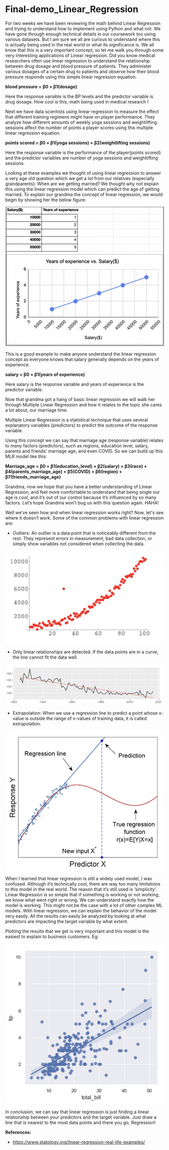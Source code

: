# Final-demo_Linear_Regression

For two weeks we have been reviewing the math behind Linear Regression and trying to understand how to implement using Python and what not. We have gone through enough technical details in our coursework too using various datasets. But I am sure we all are curious to understand where this is actually being used in the real world or what its significance is. We all know that this is a very important concept, so let me walk you through some very interesting applications of Linear regression. Did you know medical researchers often use linear regression to understand the relationship between drug dosage and blood pressure of patients. They administer various dosages of a certain drug to patients and observe how their blood pressure responds using this simple linear regression equation. 

**blood pressure = β0 + β1(dosage)** 

Here the response variable is the BP levels and the predictor variable is drug dosage. How cool is this, math being used in medical research !

Next we have data scientists using linear regression to measure the effect that different training regimens might have on player performance. They analyze how different amounts of weekly yoga sessions and weightlifting sessions affect the number of points a player scores using this multiple linear regression equation.

**points scored = β0 + β1(yoga sessions) + β2(weightlifting sessions)** 

Here the response variable is the performance of the player(points scored) and the predictor variables are number of yoga sessions and weightlifting sessions.

Looking at these examples we thought of using linear regression to answer a very age old question which we get a lot from our relatives (especially grandparents): When are we getting married? We thought why not explain this using the linear regression model which can predict the age of getting married.
To explain our grandma the concept of linear regression, we would begin by showing her the below figure:

![Screenshot](Figure1.png)

This is a good example to make anyone understand the linear regression concept as everyone knows that salary generally depends on the years of experience.

**salary = β0 + β1(years of experience)**

Here salary is the response variable and years of experience is the predictor variable.

Now that grandma got a hang of basic linear regression we will walk her through Multiple Linear Regression and how it relates to the topic she cares a lot about, our marriage time.

Multiple Linear Regression is a statistical technique that uses several explanatory variables (predictors) to predict the outcome of the response variable.

Using this concept we can say that marriage age (response variable) relates to many factors (predictors), such as regions, education level, salary, parents and friends’ marriage age, and even COVID. So we can build up this MLR model like this:

**Marriage_age = β0 + β1(education_level) + β2(salary) + β3(race) + β4(parents_marriage_age) + β5(COVID) + β6(region) + β7(friends_marriage_age)**

Grandma, now we hope that you have a better understanding of Linear Regression, and feel more comfortable to understand that being single our age is cool, and it’s out of our control because it’s influenced by so many factors. Let’s hope Grandma won’t bug us with this question again. HAHA!

Well we’ve seen how and when linear regression works right? Now, let's see where it doesn’t work. Some of the common problems with linear regression are:

- Outliers: An outlier is a data point that is noticeably different from the rest. They represent errors in measurement, bad data collection, or simply show variables not considered when collecting the data.

![Screenshot](fig2.png)
- Only linear relationships are detected. If the data points are in a curve, the line cannot fit the data well.

![Screenshot](fig3.png)
- Extrapolation: When we use a regression line to predict a point whose x-value is outside the range of x-values of training data, it is called extrapolation.

![Screenshot](fig4.png)

When I learned that linear regression is still a widely used model, I was confused. Although it’s technically cool, there are way too many limitations to this model in the real world. The reason that it’s still used is ‘simplicity’. Linear Regression is so simple that if something is working or not working, we know what went right or wrong. We can understand exactly how the model is working. This might not be the case with a lot of other complex ML models. With linear regression, we can explain the behavior of the model very easily. All the results can easily be analyzed by looking at what predictors are impacting the target variable by what extent. 

Plotting the results that we get is very important and this model is the easiest to explain to business customers. 
Eg:

![Screenshot](fig5.png)

In conclusion, we can say that linear regression is just finding a linear relationship between your predictors and the target variable. Just draw a line that is nearest to the most data points and there you go, Regression!











**References:**
- https://www.statology.org/linear-regression-real-life-examples/
